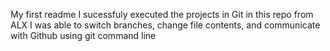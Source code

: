 My first readme
I sucessfuly executed the projects in Git in this repo from ALX
I was able to switch branches, change file contents, and communicate with Github using git command line

